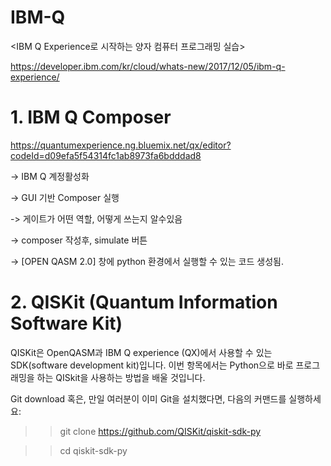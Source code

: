 # IBM-Q

<IBM Q Experience로 시작하는 양자 컴퓨터 프로그래밍 실습>

https://developer.ibm.com/kr/cloud/whats-new/2017/12/05/ibm-q-experience/


# 1. IBM Q Composer

https://quantumexperience.ng.bluemix.net/qx/editor?codeId=d09efa5f54314fc1ab8973fa6bdddad8

-> IBM Q 계정활성화

-> GUI 기반 Composer 실행

-> 게이트가 어떤 역할, 어떻게 쓰는지 알수있음

-> composer 작성후, simulate 버튼

-> [OPEN QASM 2.0] 창에 python 환경에서 실행할 수 있는 코드 생성됨.


# 2. QISKit (Quantum Information Software Kit)

QISKit은 OpenQASM과 IBM Q experience (QX)에서 사용할 수 있는 SDK(software development kit)입니다. 이번 항목에서는 Python으로 바로 프로그래밍을 하는 QISkit을 사용하는 방법을 배울 것입니다.

Git download
혹은, 만일 여러분이 이미 Git을 설치했다면, 다음의 커맨드를 실행하세요:

>> git clone https://github.com/QISKit/qiskit-sdk-py

>> cd qiskit-sdk-py
